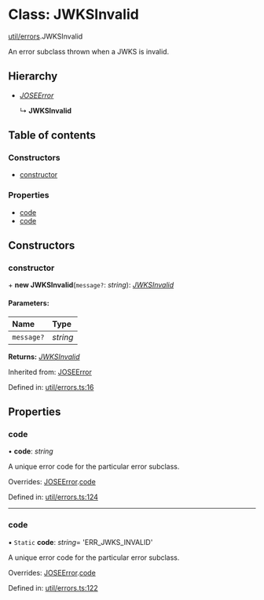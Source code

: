 # Class: JWKSInvalid

[util/errors](../modules/util_errors.md).JWKSInvalid

An error subclass thrown when a JWKS is invalid.

## Hierarchy

* [*JOSEError*](util_errors.joseerror.md)

  ↳ **JWKSInvalid**

## Table of contents

### Constructors

- [constructor](util_errors.jwksinvalid.md#constructor)

### Properties

- [code](util_errors.jwksinvalid.md#code)
- [code](util_errors.jwksinvalid.md#code)

## Constructors

### constructor

\+ **new JWKSInvalid**(`message?`: *string*): [*JWKSInvalid*](util_errors.jwksinvalid.md)

#### Parameters:

Name | Type |
:------ | :------ |
`message?` | *string* |

**Returns:** [*JWKSInvalid*](util_errors.jwksinvalid.md)

Inherited from: [JOSEError](util_errors.joseerror.md)

Defined in: [util/errors.ts:16](https://github.com/panva/jose/blob/v3.11.2/src/util/errors.ts#L16)

## Properties

### code

• **code**: *string*

A unique error code for the particular error subclass.

Overrides: [JOSEError](util_errors.joseerror.md).[code](util_errors.joseerror.md#code)

Defined in: [util/errors.ts:124](https://github.com/panva/jose/blob/v3.11.2/src/util/errors.ts#L124)

___

### code

▪ `Static` **code**: *string*= 'ERR\_JWKS\_INVALID'

A unique error code for the particular error subclass.

Overrides: [JOSEError](util_errors.joseerror.md).[code](util_errors.joseerror.md#code)

Defined in: [util/errors.ts:122](https://github.com/panva/jose/blob/v3.11.2/src/util/errors.ts#L122)
